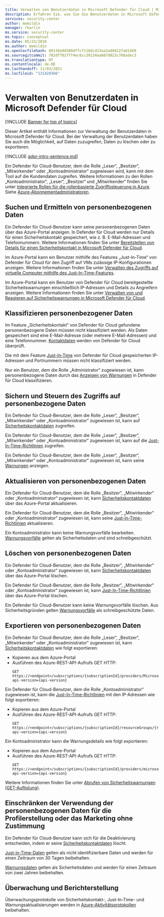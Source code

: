 ```yaml
---
title: Verwalten von Benutzerdaten in Microsoft Defender für Cloud | Microsoft-Dokumentation
description: Erfahren Sie, wie Sie die Benutzerdaten in Microsoft Defender für Cloud verwalten. Bei der Verwaltung der Benutzerdaten haben Sie auch die Möglichkeit, auf Daten zuzugreifen, Daten zu löschen oder zu exportieren.
services: security-center
author: memildin
manager: rkarlin
ms.service: security-center
ms.topic: conceptual
ms.date: 05/23/2018
ms.author: memildin
ms.openlocfilehash: 69130a9d3804ffcf118dcd13aa2a40422fa01469
ms.sourcegitcommit: 702df701fff4ec6cc39134aa607d023c766adec3
ms.translationtype: HT
ms.contentlocale: de-DE
ms.lasthandoff: 11/03/2021
ms.locfileid: "131428366"
---
```

# <a name="manage-user-data-in-microsoft-defender-for-cloud"></a>Verwalten von Benutzerdaten in Microsoft Defender für Cloud

[!INCLUDE [Banner for top of topics](./includes/banner.md)]

Dieser Artikel enthält Informationen zur Verwaltung der Benutzerdaten in Microsoft Defender für Cloud. Bei der Verwaltung der Benutzerdaten haben Sie auch die Möglichkeit, auf Daten zuzugreifen, Daten zu löschen oder zu exportieren.

[!INCLUDE [gdpr-intro-sentence.md](../../includes/gdpr-intro-sentence.md)]

Ein Defender für Cloud-Benutzer, dem die Rolle „Leser“, „Besitzer“, „Mitwirkender“ oder „Kontoadministrator“ zugewiesen wird, kann mit dem Tool auf die Kundendaten zugreifen. Weitere Informationen zu den Rollen „Kontoadministrator“, „Leser“, „Besitzer“ und „Mitwirkender“ finden Sie unter [Integrierte Rollen für die rollenbasierte Zugriffssteuerung in Azure](../role-based-access-control/built-in-roles.md). Siehe [Azure-Abonnementadministratoren](../cost-management-billing/manage/add-change-subscription-administrator.md).

## <a name="searching-for-and-identifying-personal-data"></a>Suchen und Ermitteln von personenbezogenen Daten
Ein Defender für Cloud-Benutzer kann seine personenbezogenen Daten über das Azure-Portal anzeigen. In Defender für Cloud werden nur Details für einen Sicherheitskontakt gespeichert, wie z. B. E-Mail-Adressen und Telefonnummern. Weitere Informationen finden Sie unter [Bereitstellen von Details für einen Sicherheitskontakt in Microsoft Defender für Cloud](configure-email-notifications.md).

Im Azure-Portal kann ein Benutzer mithilfe des Features „Just-In-Time“ von Defender für Cloud für den Zugriff auf VMs zulässige IP-Konfigurationen anzeigen. Weitere Informationen finden Sie unter [Verwalten des Zugriffs auf virtuelle Computer mithilfe des Just-In-Time-Features](just-in-time-access-usage.md).

Im Azure-Portal kann ein Benutzer von Defender für Cloud bereitgestellte Sicherheitswarnungen einschließlich IP-Adressen und Details zu Angreifern anzeigen. Weitere Informationen finden Sie unter [Verwalten von und Reagieren auf Sicherheitswarnungen in Microsoft Defender für Cloud](managing-and-responding-alerts.md).

## <a name="classifying-personal-data"></a>Klassifizieren personenbezogener Daten
Im Feature „Sicherheitskontakt“ von Defender für Cloud gefundene personenbezogene Daten müssen nicht klassifiziert werden. Als Daten gespeichert sind eine E-Mail-Adresse (oder mehrere E-Mail-Adressen) und eine Telefonnummer. [Kontaktdaten](configure-email-notifications.md) werden von Defender für Cloud überprüft.

Die mit dem Feature [Just-In-Time](just-in-time-access-usage.md) von Defender für Cloud gespeicherten IP-Adressen und Portnummern müssen nicht klassifiziert werden.

Nur ein Benutzer, dem die Rolle „Administrator“ zugewiesen ist, kann personenbezogene Daten durch das [Anzeigen von Warnungen](managing-and-responding-alerts.md) in Defender für Cloud klassifizieren.

## <a name="securing-and-controlling-access-to-personal-data"></a>Sichern und Steuern des Zugriffs auf personenbezogene Daten
Ein Defender für Cloud-Benutzer, dem die Rolle „Leser“, „Besitzer“, „Mitwirkender“ oder „Kontoadministrator“ zugewiesen ist, kann auf [Sicherheitskontaktdaten](configure-email-notifications.md) zugreifen.

Ein Defender für Cloud-Benutzer, dem die Rolle „Leser“, „Besitzer“, „Mitwirkender“ oder „Kontoadministrator“ zugewiesen ist, kann auf die [Just-In-Time-Richtlinien](just-in-time-access-usage.md) zugreifen.

Ein Defender für Cloud-Benutzer, dem die Rolle „Leser“, „Besitzer“, „Mitwirkender“ oder „Kontoadministrator“ zugewiesen ist, kann seine [Warnungen](managing-and-responding-alerts.md) anzeigen.

## <a name="updating-personal-data"></a>Aktualisieren von personenbezogenen Daten
Ein Defender für Cloud-Benutzer, dem die Rolle „Besitzer“, „Mitwirkender“ oder „Kontoadministrator“ zugewiesen ist, kann [Sicherheitskontaktdaten](configure-email-notifications.md) über das Azure-Portal aktualisieren.

Ein Defender für Cloud-Benutzer, dem die Rolle „Besitzer“, „Mitwirkender“ oder „Kontoadministrator“ zugewiesen ist, kann seine [Just-In-Time-Richtlinien](just-in-time-access-usage.md) aktualisieren.

Ein Kontoadministrator kann keine Warnungsvorfälle bearbeiten. [Warnungsvorfälle](managing-and-responding-alerts.md) gelten als Sicherheitsdaten und sind schreibgeschützt.

## <a name="deleting-personal-data"></a>Löschen von personenbezogenen Daten
Ein Defender für Cloud-Benutzer, dem die Rolle „Besitzer“, „Mitwirkender“ oder „Kontoadministrator“ zugewiesen ist, kann [Sicherheitskontaktdaten](configure-email-notifications.md) über das Azure-Portal löschen.

Ein Defender für Cloud-Benutzer, dem die Rolle „Besitzer“, „Mitwirkender“ oder „Kontoadministrator“ zugewiesen ist, kann [Just-In-Time-Richtlinien](just-in-time-access-usage.md) über das Azure-Portal löschen.

Ein Defender für Cloud-Benutzer kann keine Warnungsvorfälle löschen. Aus Sicherheitsgründen gelten [Warnungsvorfälle](managing-and-responding-alerts.md) als schreibgeschützte Daten.

## <a name="exporting-personal-data"></a>Exportieren von personenbezogenen Daten
Ein Defender für Cloud-Benutzer, dem die Rolle „Leser“, „Besitzer“, „Mitwirkender“ oder „Kontoadministrator“ zugewiesen ist, kann [Sicherheitskontaktdaten](configure-email-notifications.md) wie folgt exportieren:

- Kopieren aus dem Azure-Portal
- Ausführen des Azure-REST-API-Aufrufs GET HTTP:
  ```HTTP
  GET https://<endpoint>/subscriptions/{subscriptionId}/providers/Microsoft.Security/securityContacts?api-version={api-version}
  ```

Ein Defender für Cloud-Benutzer, dem die Rolle „Kontoadministrator“ zugewiesen ist, kann die [Just-In-Time-Richtlinien](just-in-time-access-usage.md) mit den IP-Adressen wie folgt exportieren:

- Kopieren aus dem Azure-Portal
- Ausführen des Azure-REST-API-Aufrufs GET HTTP:
  ```HTTP
  GET https://<endpoint>/subscriptions/{subscriptionId}/resourceGroups/{resourceGroup}/providers/Microsoft.Security/locations/{location}/jitNetworkAccessPolicies/default?api-version={api-version}
  ```

Ein Kontoadministrator kann die Warnungsdetails wie folgt exportieren:

- Kopieren aus dem Azure-Portal
- Ausführen des Azure-REST-API-Aufrufs GET HTTP:
  ```HTTP
  GET https://<endpoint>/subscriptions/{subscriptionId}/providers/microsoft.Security/alerts?api-version={api-version}
  ```

Weitere Informationen finden Sie unter [Abrufen von Sicherheitswarnungen (GET-Auflistung)](/previous-versions/azure/reference/mt704050(v=azure.100)).

## <a name="restricting-the-use-of-personal-data-for-profiling-or-marketing-without-consent"></a>Einschränken der Verwendung der personenbezogenen Daten für die Profilerstellung oder das Marketing ohne Zustimmung
Ein Defender für Cloud-Benutzer kann sich für die Deaktivierung entscheiden, indem er seine [Sicherheitskontaktdaten](configure-email-notifications.md) löscht.

[Just-in-Time-Daten](just-in-time-access-usage.md) gelten als nicht identifizierbare Daten und werden für einen Zeitraum von 30 Tagen beibehalten.

[Warnungsdaten](managing-and-responding-alerts.md) gelten als Sicherheitsdaten und werden für einen Zeitraum von zwei Jahren beibehalten.

## <a name="auditing-and-reporting"></a>Überwachung und Berichterstellung
Überwachungsprotokolle von Sicherheitskontakt-, Just-In-Time- und Warnungsaktualisierungen werden in [Azure-Aktivitätsprotokollen](../azure-monitor/essentials/platform-logs-overview.md) beibehalten.

